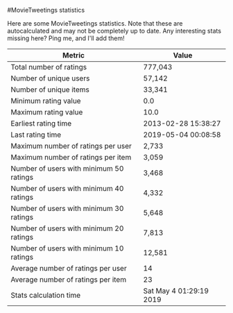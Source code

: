 #MovieTweetings statistics

Here are some MovieTweetings statistics. Note that these are autocalculated and may not be completely up to date. Any interesting stats missing here? Ping me, and I'll add them!

Metric | Value
--- | ---
Total number of ratings                 | 777,043
Number of unique users                  | 57,142
Number of unique items                  | 33,341
Minimum rating value                    | 0.0
Maximum rating value                    | 10.0
Earliest rating time                    | 2013-02-28 15:38:27
Last rating time                        | 2019-05-04 00:08:58
Maximum number of ratings per user      | 2,733
Maximum number of ratings per item      | 3,059
Number of users with minimum 50 ratings | 3,468
Number of users with minimum 40 ratings | 4,332
Number of users with minimum 30 ratings | 5,648
Number of users with minimum 20 ratings | 7,813
Number of users with minimum 10 ratings | 12,581
Average number of ratings per user      | 14
Average number of ratings per item      | 23
Stats calculation time                  | Sat May  4 01:29:19 2019


